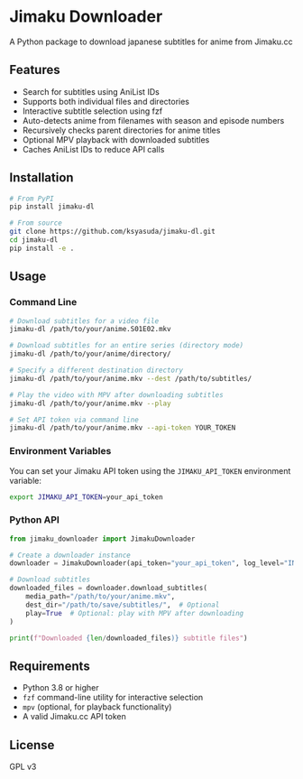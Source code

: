 # Jimaku Downloader

A Python package to download japanese subtitles for anime from Jimaku.cc

## Features

- Search for subtitles using AniList IDs
- Supports both individual files and directories
- Interactive subtitle selection using fzf
- Auto-detects anime from filenames with season and episode numbers
- Recursively checks parent directories for anime titles
- Optional MPV playback with downloaded subtitles
- Caches AniList IDs to reduce API calls

## Installation

```bash
# From PyPI
pip install jimaku-dl

# From source
git clone https://github.com/ksyasuda/jimaku-dl.git
cd jimaku-dl
pip install -e .
```

## Usage

### Command Line

```bash
# Download subtitles for a video file
jimaku-dl /path/to/your/anime.S01E02.mkv

# Download subtitles for an entire series (directory mode)
jimaku-dl /path/to/your/anime/directory/

# Specify a different destination directory
jimaku-dl /path/to/your/anime.mkv --dest /path/to/subtitles/

# Play the video with MPV after downloading subtitles
jimaku-dl /path/to/your/anime.mkv --play

# Set API token via command line
jimaku-dl /path/to/your/anime.mkv --api-token YOUR_TOKEN
```

### Environment Variables

You can set your Jimaku API token using the `JIMAKU_API_TOKEN` environment variable:

```bash
export JIMAKU_API_TOKEN=your_api_token
```

### Python API

```python
from jimaku_downloader import JimakuDownloader

# Create a downloader instance
downloader = JimakuDownloader(api_token="your_api_token", log_level="INFO")

# Download subtitles
downloaded_files = downloader.download_subtitles(
    media_path="/path/to/your/anime.mkv",
    dest_dir="/path/to/save/subtitles/",  # Optional
    play=True  # Optional: play with MPV after downloading
)

print(f"Downloaded {len/downloaded_files)} subtitle files")
```

## Requirements

- Python 3.8 or higher
- `fzf` command-line utility for interactive selection
- `mpv` (optional, for playback functionality)
- A valid Jimaku.cc API token

## License

GPL v3
